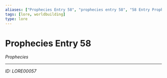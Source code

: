 ```yaml
---
aliases: ["Prophecies Entry 58", "prophecies entry 58", "58 Entry Prophecies"]
tags: [lore, worldbuilding]
type: lore
---
```


# Prophecies Entry 58

*Prophecies*

---
*ID: LORE00057*